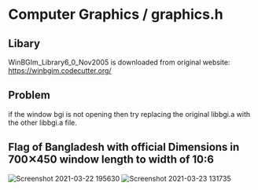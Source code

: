 # Computer Graphics / graphics.h
##  Libary
  WinBGIm_Library6_0_Nov2005 is downloaded from original website:
  https://winbgim.codecutter.org/
  
## Problem
  if the window bgi is not opening then try replacing the original libbgi.a with the other libbgi.a file.
## Flag of Bangladesh with official Dimensions in 700✕450 window length to width of 10:6

![Screenshot 2021-03-22 195630](https://user-images.githubusercontent.com/71658024/112108509-7c54dd80-8bda-11eb-9ee6-97ee32e4f31c.jpg)
![Screenshot 2021-03-23 131735](https://user-images.githubusercontent.com/71658024/112108485-73640c00-8bda-11eb-8260-093414330c46.jpg)
